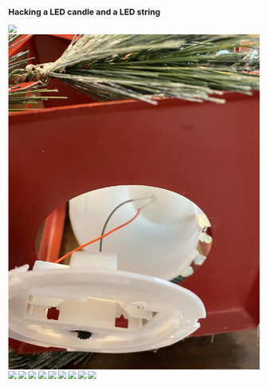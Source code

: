 ### Hacking a LED candle and a LED string

<img src="candle-original.jpg">

<img src="images/candle-batterypack.jpeg">

<img src="candle-led-wire.jpeg">

<img src="candle-raspi.jpeg">

<img src="candle-raspi.gif">

<img src="candle-raspi-bd.gif">

<img src="led-string.jpeg">

<img src="led-string-bd.gif">

<img src="candle-string-bd.gif">

<img src="candle-string-package.jpeg">

<img src="candle-string-final.jpeg">
